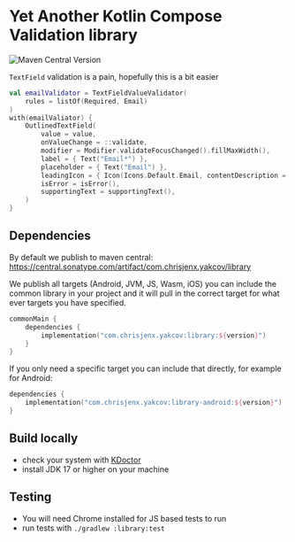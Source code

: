 # Yet Another Kotlin Compose Validation library

![Maven Central Version](https://img.shields.io/maven-central/v/com.chrisjenx.yakcov/library)

`TextField` validation is a pain, hopefully this is a bit easier

```kotlin
val emailValidator = TextFieldValueValidator(
    rules = listOf(Required, Email)
)
with(emailValiator) {
    OutlinedTextField(
        value = value,
        onValueChange = ::validate,
        modifier = Modifier.validateFocusChanged().fillMaxWidth(),
        label = { Text("Email*") },
        placeholder = { Text("Email") },
        leadingIcon = { Icon(Icons.Default.Email, contentDescription = "Email") },
        isError = isError(),
        supportingText = supportingText(),
    )
}
```

## Dependencies
By default we publish to maven central: https://central.sonatype.com/artifact/com.chrisjenx.yakcov/library

We publish all targets (Android, JVM, JS, Wasm, iOS) you can include the common library in your project and 
it will pull in the correct target for what ever targets you have specified.
```kotlin
commonMain {
    dependencies {
        implementation("com.chrisjenx.yakcov:library:${version}")
    }
}
```

If you only need a specific target you can include that directly, for example for Android:

```kotlin
dependencies {
    implementation("com.chrisjenx.yakcov:library-android:${version}")
}
```



## Build locally
 - check your system with [KDoctor](https://github.com/Kotlin/kdoctor)
 - install JDK 17 or higher on your machine

## Testing
- You will need Chrome installed for JS based tests to run
- run tests with `./gradlew :library:test`
